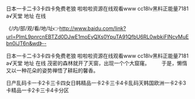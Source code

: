 日本一卡二卡3卡四卡免费老狼
啦啦啦资源在线观看www
cc18lv黑料正能量7181
а√天堂 地址 在线


《/内/部/观/看/地/址👉http://www.baidu.com/link?url=PImL9pnrcnEBTZd0DJwE1moEyQXs0YpuTA91QfbU6RL0wbkiFlNcvMuEbn0iJT6n&wd》--

日本一卡二卡3卡四卡免费老狼
啦啦啦资源在线观看www
cc18lv黑料正能量7181
а√天堂 地址 在线
茂密的森林就开了天窗，出现一个个大窟窿。
　　于是，懒惰又以一种花朵的姿势禅悟了耕耘的馨香。





日产乱码卡一卡2卡三卡四女日韩精品一卡2卡三卡4卡乱码天韩国欧洲一卡2卡3卡精品一卡2卡三卡4卡分区
